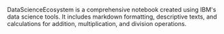 DataScienceEcosystem is a comprehensive notebook created using IBM's data science tools.
It includes markdown formatting, descriptive texts, and calculations for addition, multiplication, and division operations.
